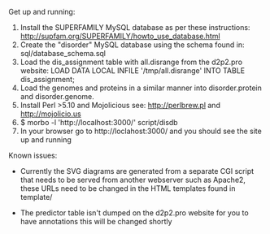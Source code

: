 Get up and running:

1. Install the SUPERFAMILY MySQL database as per these instructions: http://supfam.org/SUPERFAMILY/howto_use_database.html
2. Create the "disorder" MySQL database using the schema found in: sql/database_schema.sql
3. Load the dis_assignment table with all.disrange from the d2p2.pro website: LOAD DATA LOCAL INFILE '/tmp/all.disrange' INTO TABLE dis_assignment;
4. Load the genomes and proteins in a similar manner into disorder.protein and disorder.genome.
2. Install Perl >5.10 and Mojolicious see: http://perlbrew.pl and http://mojolicio.us
3. $ morbo -l 'http://localhost:3000/' script/disdb
4. In your browser go to http://loclahost:3000/ and you should see the site up and running

Known issues:

* Currently the SVG diagrams are generated from a separate CGI script that needs to be served from another webserver such as Apache2, these URLs need to be changed in the HTML templates found in template/

* The predictor table isn't dumped on the d2p2.pro website for you to have annotations this will be changed shortly
